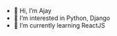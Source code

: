 - 👋 Hi, I’m Ajay
- 👀 I’m interested in Python, Django
- 🌱 I’m currently learning ReactJS

<!---
iajaymk/iajaymk is a ✨ special ✨ repository because its `README.md` (this file) appears on your GitHub profile.
You can click the Preview link to take a look at your changes.
--->
